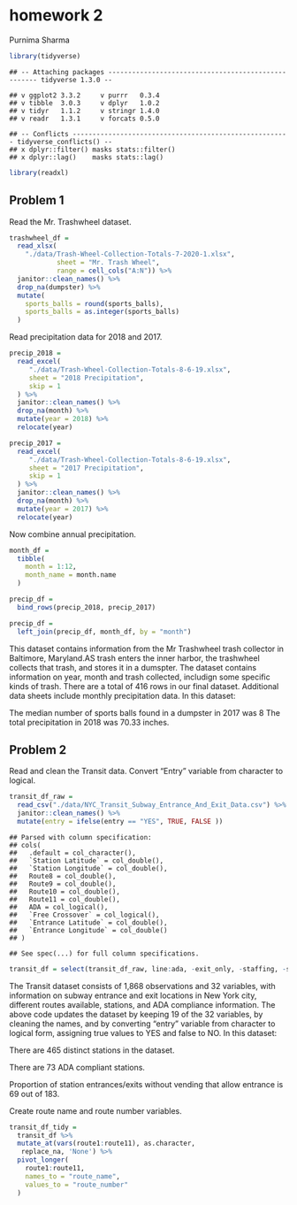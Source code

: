 homework 2
================
Purnima Sharma

``` r
library(tidyverse)
```

    ## -- Attaching packages ---------------------------------------------------- tidyverse 1.3.0 --

    ## v ggplot2 3.3.2     v purrr   0.3.4
    ## v tibble  3.0.3     v dplyr   1.0.2
    ## v tidyr   1.1.2     v stringr 1.4.0
    ## v readr   1.3.1     v forcats 0.5.0

    ## -- Conflicts ------------------------------------------------------- tidyverse_conflicts() --
    ## x dplyr::filter() masks stats::filter()
    ## x dplyr::lag()    masks stats::lag()

``` r
library(readxl)
```

## Problem 1

Read the Mr. Trashwheel dataset.

``` r
trashwheel_df = 
  read_xlsx(
    "./data/Trash-Wheel-Collection-Totals-7-2020-1.xlsx",
            sheet = "Mr. Trash Wheel",
            range = cell_cols("A:N")) %>% 
  janitor::clean_names() %>% 
  drop_na(dumpster) %>% 
  mutate(
    sports_balls = round(sports_balls),
    sports_balls = as.integer(sports_balls)
  )
```

Read precipitation data for 2018 and 2017.

``` r
precip_2018 =
  read_excel(
     "./data/Trash-Wheel-Collection-Totals-8-6-19.xlsx",
     sheet = "2018 Precipitation",
     skip = 1
  ) %>% 
  janitor::clean_names() %>% 
  drop_na(month) %>% 
  mutate(year = 2018) %>% 
  relocate(year)

precip_2017 =
  read_excel(
     "./data/Trash-Wheel-Collection-Totals-8-6-19.xlsx",
     sheet = "2017 Precipitation",
     skip = 1
  ) %>% 
  janitor::clean_names() %>% 
  drop_na(month) %>% 
  mutate(year = 2017) %>% 
  relocate(year)
```

Now combine annual precipitation.

``` r
month_df =
  tibble(
    month = 1:12,
    month_name = month.name
  )

precip_df =
  bind_rows(precip_2018, precip_2017)

precip_df =
  left_join(precip_df, month_df, by = "month")
```

This dataset contains information from the Mr Trashwheel trash collector
in Baltimore, Maryland.AS trash enters the inner harbor, the trashwheel
collects that trash, and stores it in a dumspter. The dataset contains
information on year, month and trash collected, includign some specific
kinds of trash. There are a total of 416 rows in our final dataset.
Additional data sheets include monthly precipitation data. In this
dataset:

The median number of sports balls found in a dumpster in 2017 was 8 The
total precipitation in 2018 was 70.33 inches.

## Problem 2

Read and clean the Transit data. Convert “Entry” variable from character
to logical.

``` r
transit_df_raw = 
  read_csv("./data/NYC_Transit_Subway_Entrance_And_Exit_Data.csv") %>%
  janitor::clean_names() %>% 
  mutate(entry = ifelse(entry == "YES", TRUE, FALSE ))
```

    ## Parsed with column specification:
    ## cols(
    ##   .default = col_character(),
    ##   `Station Latitude` = col_double(),
    ##   `Station Longitude` = col_double(),
    ##   Route8 = col_double(),
    ##   Route9 = col_double(),
    ##   Route10 = col_double(),
    ##   Route11 = col_double(),
    ##   ADA = col_logical(),
    ##   `Free Crossover` = col_logical(),
    ##   `Entrance Latitude` = col_double(),
    ##   `Entrance Longitude` = col_double()
    ## )

    ## See spec(...) for full column specifications.

``` r
transit_df = select(transit_df_raw, line:ada, -exit_only, -staffing, -staff_hours) 
```

The Transit dataset consists of 1,868 observations and 32 variables,
with information on subway entrance and exit locations in New York city,
different routes available, stations, and ADA compliance information.
The above code updates the dataset by keeping 19 of the 32 variables, by
cleaning the names, and by converting “entry” variable from character to
logical form, assigning true values to YES and false to NO. In this
dataset:

There are 465 distinct stations in the dataset.

There are 73 ADA compliant stations.

Proportion of station entrances/exits without vending that allow
entrance is 69 out of 183.

Create route name and route number variables.

``` r
transit_df_tidy = 
  transit_df %>% 
  mutate_at(vars(route1:route11), as.character,
   replace_na, 'None') %>% 
  pivot_longer(
    route1:route11,
    names_to = "route_name",
    values_to = "route_number"
  ) 
```
